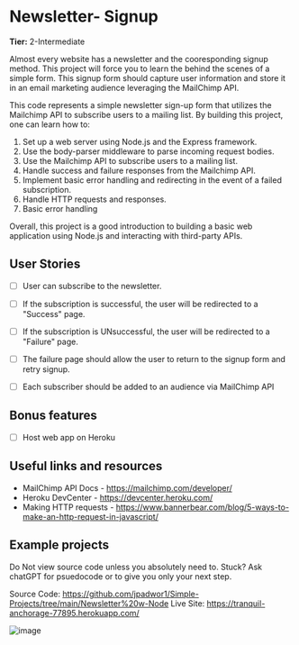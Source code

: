 # Newsletter- Signup

**Tier:** 2-Intermediate

Almost every website has a newsletter and the cooresponding signup method. This project will force you to learn the behind the scenes of a simple form. 
This signup form should capture user information and store it in an email marketing audience leveraging the MailChimp API.

This code represents a simple newsletter sign-up form that utilizes the Mailchimp API to subscribe users to a mailing list. 
By building this project, one can learn how to:

1. Set up a web server using Node.js and the Express framework.
2. Use the body-parser middleware to parse incoming request bodies.
3. Use the Mailchimp API to subscribe users to a mailing list.
4. Handle success and failure responses from the Mailchimp API.
5. Implement basic error handling and redirecting in the event of a failed subscription.
6. Handle HTTP requests and responses.
7. Basic error handling

Overall, this project is a good introduction to building a basic web application using Node.js and interacting with third-party APIs. 

## User Stories

-   [ ] User can subscribe to the newsletter.
-   [ ] If the subscription is successful, the user will be redirected to a "Success" page.
-   [ ] If the subscription is UNsuccessful, the user will be redirected to a "Failure" page.
-   [ ] The failure page should allow the user to return to the signup form and retry signup.
-   [ ] Each subscriber should be added to an audience via MailChimp API


## Bonus features

-   [ ] Host web app on Heroku


## Useful links and resources

- MailChimp API Docs - https://mailchimp.com/developer/
- Heroku DevCenter - https://devcenter.heroku.com/
- Making HTTP requests - https://www.bannerbear.com/blog/5-ways-to-make-an-http-request-in-javascript/

## Example projects

Do Not view source code unless you absolutely need to. Stuck? Ask chatGPT for psuedocode or to give you only your next step.

Source Code: https://github.com/jpadwor1/Simple-Projects/tree/main/Newsletter%20w-Node
Live Site: https://tranquil-anchorage-77895.herokuapp.com/

![image](https://user-images.githubusercontent.com/128070765/236559416-083be3d5-f610-4b66-837a-4a73fb60559e.png)
